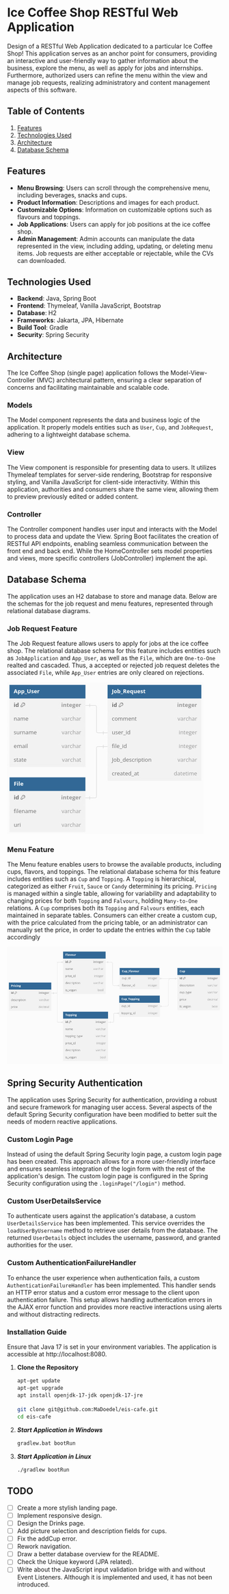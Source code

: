 # Ice Coffee Shop RESTful Web Application

Design of a RESTful Web Application dedicated to a particular Ice Coffee Shop! This application serves as an anchor point for consumers, providing an interactive and user-friendly way to gather information about the business, explore the menu, as well as apply for jobs and internships. Furthermore, authorized users can refine the menu within the view and manage job requests, realizing administratory and content management aspects of this software.

## Table of Contents

1. [Features](#features)
2. [Technologies Used](#technologies-used)
3. [Architecture](#architecture)
4. [Database Schema](#database-schema)

## Features

- **Menu Browsing**: Users can scroll through the comprehensive menu, including beverages, snacks and cups.
- **Product Information**: Descriptions and images for each product.
- **Customizable Options**: Information on customizable options such as flavours and toppings.
- **Job Applications**: Users can apply for job positions at the ice coffee shop.
- **Admin Management**: Admin accounts can manipulate the data represented in the view, including adding, updating, or deleting menu items. Job requests are either acceptable or rejectable, while the CVs can downloaded.

## Technologies Used

- **Backend**: Java, Spring Boot
- **Frontend**: Thymeleaf, Vanilla JavaScript, Bootstrap
- **Database**: H2
- **Frameworks**: Jakarta, JPA, Hibernate
- **Build Tool**: Gradle
- **Security**: Spring Security

## Architecture

The Ice Coffee Shop (single page) application follows the Model-View-Controller (MVC) architectural pattern, ensuring a clear separation of concerns and facilitating maintainable and scalable code.

### Models

The Model component represents the data and business logic of the application. It properly models entities such as `User`, `Cup`, and `JobRequest`, adhering to a lightweight database schema.

### View

The View component is responsible for presenting data to users. It utilizes Thymeleaf templates for server-side rendering, Bootstrap for responsive styling, and Vanilla JavaScript for client-side interactivity. Within this application, authorities and consumers share the same view, allowing them to preview previously edited or added content.

### Controller

The Controller component handles user input and interacts with the Model to process data and update the View. Spring Boot facilitates the creation of RESTful API endpoints, enabling seamless communication between the front end and back end. While the HomeController sets model properties and views, more specific controllers (JobController) implement the api.

## Database Schema

The application uses an H2 database to store and manage data. Below are the schemas for the job request and menu features, represented through relational database diagrams.

### Job Request Feature

The Job Request feature allows users to apply for jobs at the ice coffee shop. The relational database schema for this feature includes entities such as `JobApplication` and `App_User`, as well as the `File`, which are `One-to-One` realted and cascaded. Thus, a accepted or rejected job request deletes the associated `File`, while `App_User` entries are only cleared on rejections.

![Job Request Database Schema](docs/JobRequest.png)

### Menu Feature

The Menu feature enables users to browse the available products, including cups, flavors, and toppings. The relational database schema for this feature includes entities such as `Cup` and `Topping`. A `Topping` is hierarchical, categorized as either `Fruit`,  `Sauce` or  `Candy` determining its pricing. `Pricing` is managed within a single table, allowing for variability and adaptability to changing prices for both `Topping` and `Falvours`, holding `Many-to-One` relations. A `Cup` comprises both its `Topping` and `Falvours` entities, each maintained in separate tables. Consumers can either create a custom cup, with the price calculated from the pricing table, or an administrator can manually set the price, in order to update the entries within the `Cup` table accordingly

![Menu Database Schema](docs/ice.png)

## Spring Security Authentication

The application uses Spring Security for authentication, providing a robust and secure framework for managing user access. Several aspects of the default Spring Security configuration have been modified to better suit the needs of modern reactive applications.

### Custom Login Page

Instead of using the default Spring Security login page, a custom login page has been created. This approach allows for a more user-friendly interface and ensures seamless integration of the login form with the rest of the application's design. The custom login page is configured in the Spring Security configuration using the `.loginPage("/login")` method.

### Custom UserDetailsService

To authenticate users against the application's database, a custom `UserDetailsService` has been implemented. This service overrides the `loadUserByUsername` method to retrieve user details from the database. The returned `UserDetails` object includes the username, password, and granted authorities for the user. 

### Custom AuthenticationFailureHandler

To enhance the user experience when authentication fails, a custom `AuthenticationFailureHandler` has been implemented. This handler sends an HTTP error status and a custom error message to the client upon authentication failure. This setup allows handling authentication errors in the AJAX error function and provides more reactive interactions using alerts and without distracting redirects.

### Installation Guide

Ensure that Java 17 is set in your environment variables. The application is accessible at http://localhost:8080.

1. **Clone the Repository**
    ```bash
    apt-get update
    apt-get upgrade
    apt install openjdk-17-jdk openjdk-17-jre

    git clone git@github.com:MaDoedel/eis-cafe.git
    cd eis-cafe
    ```
2. ***Start Application in Windows***
    ```bash
    gradlew.bat bootRun        
    ```

2. ***Start Application in Linux***
    ```bash
    ./gradlew bootRun
    ```

## TODO
- [ ] Create a more stylish landing page.
- [ ] Implement responsive design.
- [ ] Design the Drinks page.
- [ ] Add picture selection and description fields for cups.
- [ ] Fix the addCup error.
- [ ] Rework navigation.
- [ ] Draw a better database overview for the README.
- [ ] Check the Unique keyword (JPA related).
- [ ] Write about the JavaScript input validation bridge with and without Event Listeners. Although it is implemented and used, it has not been introduced.